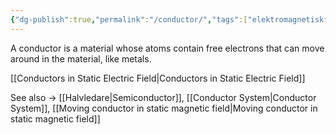 ```yaml
---
{"dg-publish":true,"permalink":"/conductor/","tags":["elektromagnetiskfältteori"]}
---
```


A conductor is a material whose atoms contain free electrons that can move around in the material, like metals. 

[[Conductors in Static Electric Field\|Conductors in Static Electric Field]]

See also → [[Halvledare\|Semiconductor]], [[Conductor System\|Conductor System]], [[Moving conductor in static magnetic field\|Moving conductor in static magnetic field]]
